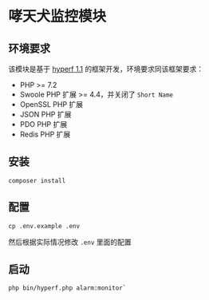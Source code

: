 # 哮天犬监控模块

## 环境要求

该模块是基于 [hyperf 1.1](https://hyperf.wiki/1.1/#/zh-cn/quick-start/install) 的框架开发，环境要求同该框架要求：

- PHP >= 7.2
- Swoole PHP 扩展 >= 4.4，并关闭了 `Short Name`
- OpenSSL PHP 扩展
- JSON PHP 扩展
- PDO PHP 扩展
- Redis PHP 扩展

## 安装

```shell
composer install
```

## 配置

```shell
cp .env.example .env
```

然后根据实际情况修改 `.env` 里面的配置

## 启动

```shell
php bin/hyperf.php alarm:monitor`
```

